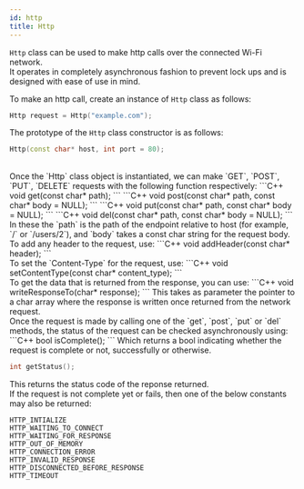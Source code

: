 ```yaml
---
id: http
title: Http
---
```


`Http` class can be used to make http calls over the connected Wi-Fi network.  
It operates in completely asynchronous fashion to prevent lock ups and is designed with ease of use in mind.

To make an http call, create an instance of `Http` class as follows:
```C++
Http request = Http("example.com");
```
The prototype of the `Http` class constructor is as follows:
```C++
Http(const char* host, int port = 80);
```
<br/>
Once the `Http` class object is instantiated, we can make `GET`, `POST`, `PUT`, `DELETE` requests with the following function respectively: 
```C++
void get(const char* path);
```
```C++
void post(const char* path, const char* body = NULL);
```
```C++
void put(const char* path, const char* body = NULL);
```
```C++
void del(const char* path, const char* body = NULL);
```
In these the `path` is the path of the endpoint relative to host (for example, `/` or `/users/2`),  
and `body` takes a const char string for the request body.  
<br/>
To add any header to the request, use:
```C++
void addHeader(const char* header);
```
<br/>
To set the `Content-Type` for the request, use:
```C++
void setContentType(const char* content_type);
```
<br/>
To get the data that is returned from the response, you can use:
```C++
void writeResponseTo(char* response);
```
This takes as parameter the pointer to a char array where the response is written once returned from the network request.  
<br/>
Once the request is made by calling one of the `get`, `post`, `put` or `del` methods, the status of the request can be checked asynchronously using:
```C++
bool isComplete();
```
Which returns a bool indicating whether the request is complete or not, successfully or otherwise.

```C++
int getStatus();
```
This returns the status code of the reponse returned.  
If the request is not complete yet or fails, then one of the below constants may also be returned:  

`HTTP_INTIALIZE`  
`HTTP_WAITING_TO_CONNECT`  
`HTTP_WAITING_FOR_RESPONSE`  
`HTTP_OUT_OF_MEMORY`  
`HTTP_CONNECTION_ERROR`  
`HTTP_INVALID_RESPONSE`  
`HTTP_DISCONNECTED_BEFORE_RESPONSE`  
`HTTP_TIMEOUT`  
